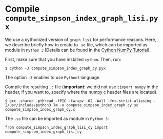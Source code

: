 # Compile `compute_simpson_index_graph_lisi.pyx` 

We use a cythonized version of `graph_lisi` for performance reasons. Here, we describe briefly how to create to `.so` file, 
which can be imported as module in `Python 3` (Details can be found in the
[Cython NumPy Tutorial](https://cython.readthedocs.io/en/latest/src/userguide/numpy_tutorial.html)).

First, make sure that you have installed `cython`. Then, run:
```
$ cython -3 compute_simpson_index_graph_cy.pyx
```
The option `-3` enables to use `Python3` language. 

Compile the resulting `.c` file (**important**: we did not use `cimport numpy` in the header, if you want to, specify where 
the numpy c header files are located).
```
$ gcc -shared -pthread -fPIC -fwrapv -O2 -Wall -fno-strict-aliasing -I/usr/include/python3.7m -o compute_simpson_index_graph_cy.so compute_simpson_index_graph_cy.c
```
The `.so` file can be imported as module in `Python 3`:
```
from compute_simpson_index_graph_lisi_cy import compute_simpson_index_graph_lisi_cy
```
